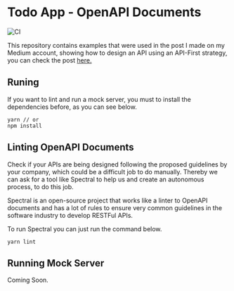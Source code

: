 # Todo App - OpenAPI Documents

![CI](https://github.com/nicolastakashi/todoapp-openapidocuments/workflows/CI/badge.svg?branch=master)

This repository contains examples that were used in the post I made on my Medium account, showing how to design an API using an API-First strategy, you can check the post [here.](https://medium.com/@nicolastakashi/restful-using-api-first-cd305e59305d?sk=c7e0e73751dbd62ddea2cf9928dec49c)

## Runing

If you want to lint and run a mock server, you must to install the dependencies before, as you can see below.

```
yarn // or
npm install
```

## Linting OpenAPI Documents

Check if your APIs are being designed following the proposed guidelines by your company, which could be a difficult job to do manually.
Thereby we can ask for a tool like Spectral to help us and create an autonomous process, to do this job.

Spectral is an open-source project that works like a linter to OpenAPI documents and has a lot of rules to ensure very common guidelines in the software industry to develop RESTFul APIs.

To run Spectral you can just run the command below. 

```
yarn lint
```

## Running Mock Server

Coming Soon.
